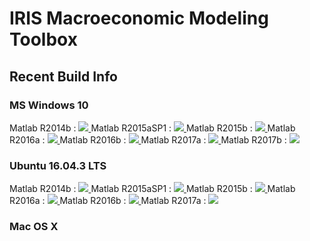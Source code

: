 # IRIS Macroeconomic Modeling Toolbox

## Recent Build Info
### MS Windows 10
Matlab R2014b : <a href="https://teamcity.igpmn.org/viewType.html?buildTypeId=IrisToolbox_Windows_R2014b&guest=1">
  <img src="https://teamcity.igpmn.org/app/rest/builds/buildType:(id:IrisToolbox_Windows_R2014b),branch:default:true/statusIcon"/>
</a>
Matlab R2015aSP1 : <a href="https://teamcity.igpmn.org/viewType.html?buildTypeId=IrisToolbox_Windows_R2015a&guest=1">
  <img src="https://teamcity.igpmn.org/app/rest/builds/buildType:(id:IrisToolbox_Windows_R2015a),branch:default:true/statusIcon"/>
</a>
Matlab R2015b : <a href="https://teamcity.igpmn.org/viewType.html?buildTypeId=IrisToolbox_Windows_R2015b&guest=1">
  <img src="https://teamcity.igpmn.org/app/rest/builds/buildType:(id:IrisToolbox_Windows_R2015b),branch:default:true/statusIcon"/>
</a>
Matlab R2016a : <a href="https://teamcity.igpmn.org/viewType.html?buildTypeId=IrisToolbox_Windows_R2016a&guest=1">
  <img src="https://teamcity.igpmn.org/app/rest/builds/buildType:(id:IrisToolbox_Windows_R2016a),branch:default:true/statusIcon"/>
</a>
Matlab R2016b : <a href="https://teamcity.igpmn.org/viewType.html?buildTypeId=IrisToolbox_Windows_R2016b&guest=1">
  <img src="https://teamcity.igpmn.org/app/rest/builds/buildType:(id:IrisToolbox_Windows_R2016b),branch:default:true/statusIcon"/>
</a>
Matlab R2017a : <a href="https://teamcity.igpmn.org/viewType.html?buildTypeId=IrisToolbox_Windows_R2017a&guest=1">
  <img src="https://teamcity.igpmn.org/app/rest/builds/buildType:(id:IrisToolbox_Windows_R2017a),branch:default:true/statusIcon"/>
</a>
Matlab R2017b : <a href="https://teamcity.igpmn.org/viewType.html?buildTypeId=IrisToolbox_Windows_R2017b&guest=1">
  <img src="https://teamcity.igpmn.org/app/rest/builds/buildType:(id:IrisToolbox_Windows_R2017b),branch:default:true/statusIcon"/>
</a>

### Ubuntu 16.04.3 LTS
Matlab R2014b : <a href="https://teamcity.igpmn.org/viewType.html?buildTypeId=IrisToolbox_Linux_R2014b&guest=1">
  <img src="https://teamcity.igpmn.org/app/rest/builds/buildType:(id:IrisToolbox_Linux_R2014b),branch:default:true/statusIcon"/>
</a>
Matlab R2015aSP1 : <a href="https://teamcity.igpmn.org/viewType.html?buildTypeId=IrisToolbox_Linux_R2015a&guest=1">
  <img src="https://teamcity.igpmn.org/app/rest/builds/buildType:(id:IrisToolbox_Linux_R2015a),branch:default:true/statusIcon"/>
</a>
Matlab R2015b : <a href="https://teamcity.igpmn.org/viewType.html?buildTypeId=IrisToolbox_Linux_R2015b&guest=1">
  <img src="https://teamcity.igpmn.org/app/rest/builds/buildType:(id:IrisToolbox_Linux_R2015b),branch:default:true/statusIcon"/>
</a>
Matlab R2016a : <a href="https://teamcity.igpmn.org/viewType.html?buildTypeId=IrisToolbox_Linux_R2016a&guest=1">
  <img src="https://teamcity.igpmn.org/app/rest/builds/buildType:(id:IrisToolbox_Linux_R2016a),branch:default:true/statusIcon"/>
</a>
Matlab R2016b : <a href="https://teamcity.igpmn.org/viewType.html?buildTypeId=IrisToolbox_Linux_R2016b&guest=1">
  <img src="https://teamcity.igpmn.org/app/rest/builds/buildType:(id:IrisToolbox_Linux_R2016b),branch:default:true/statusIcon"/>
</a>
Matlab R2017a : <a href="https://teamcity.igpmn.org/viewType.html?buildTypeId=IrisToolbox_Linux_R2017a&guest=1">
  <img src="https://teamcity.igpmn.org/app/rest/builds/buildType:(id:IrisToolbox_Linux_R2017a),branch:default:true/statusIcon"/>
</a>

### Mac OS X
